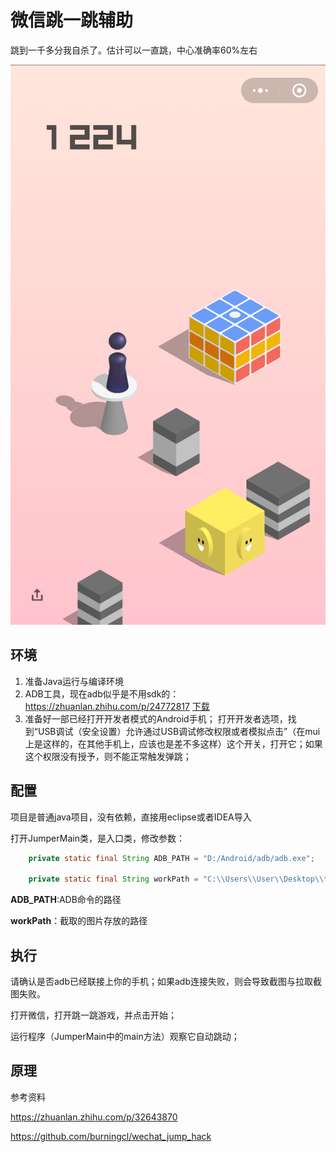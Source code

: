 # 微信跳一跳辅助

跳到一千多分我自杀了。估计可以一直跳，中心准确率60%左右

![](temp/301.png)

## 环境

1. 准备Java运行与编译环境
2. ADB工具，现在adb似乎是不用sdk的：https://zhuanlan.zhihu.com/p/24772817
[下载](http://adbshell.com/upload/adb.zip)
3. 准备好一部已经打开开发者模式的Android手机；
打开开发者选项，找到“USB调试（安全设置）允许通过USB调试修改权限或者模拟点击”（在mui上是这样的，在其他手机上，应该也是差不多这样）这个开关，打开它；如果这个权限没有授予，则不能正常触发弹跳；


## 配置

项目是普通java项目，没有依赖，直接用eclipse或者IDEA导入

打开JumperMain类，是入口类，修改参数：

```java
    private static final String ADB_PATH = "D:/Android/adb/adb.exe";

    private static final String workPath = "C:\\Users\\User\\Desktop\\temp";
```


**ADB_PATH**:ADB命令的路径

**workPath**：截取的图片存放的路径

## 执行

请确认是否adb已经联接上你的手机；如果adb连接失败，则会导致截图与拉取截图失败。

打开微信，打开跳一跳游戏，并点击开始；

运行程序（JumperMain中的main方法）观察它自动跳动；

## 原理

参考资料

https://zhuanlan.zhihu.com/p/32643870

https://github.com/burningcl/wechat_jump_hack